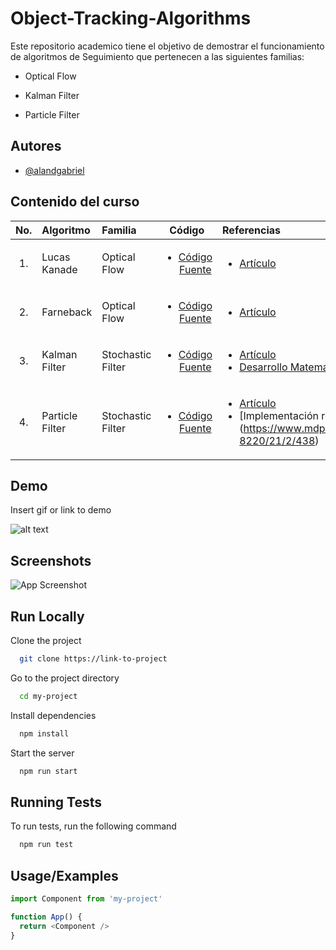 # Object-Tracking-Algorithms

Este repositorio academico tiene el objetivo de demostrar el funcionamiento de algoritmos de Seguimiento que pertenecen a las siguientes familias:
 <ul> <li>Optical Flow</li></ul>  
 <ul> <li>Kalman Filter</li></ul> 
 <ul> <li>Particle Filter</li></ul> 

## Autores

- [@alandgabriel](https://www.github.com/alandgabriel)

 
## Contenido del curso
| No.        | Algoritmo           | Familia | Código  |  Referencias|
| :-------------: |:-------------| :-------------|:-----:| :-----|
| 1.              |   Lucas Kanade       | Optical Flow |   <ul> <li>[Código Fuente](/opticalFlow/src/LukasKanade.py)</li></ul>    | <ul><li> [Artículo](https://cecas.clemson.edu/~stb/klt/lucas_bruce_d_1981_1.pdf) </li></ul>
| 2.              |  Farneback     | Optical Flow |   <ul> <li>[Código Fuente](/opticalFlow/src/farneback.py)</li></ul>    |  <ul> <li> [Artículo](http://www.diva-portal.org/smash/get/diva2:273847/FULLTEXT01.pdf)</li> </ul>
| 3.              |  Kalman Filter   | Stochastic Filter |   <ul> <li>[Código Fuente](/kalman-filter/src/main.py)</li> </ul>    |  <ul><li>[Artículo](https://www.unitedthc.com/DSP/Kalman1960.pdf) <li> [Desarrollo Matemático](http://140.113.144.123/EnD106/Bayesian%20filtering-%20from%20Kalman%20filters%20to%20Particle%20filters%20and%20beyond.pdf) </li></ul>
| 4.              |Particle Filter  | Stochastic Filter |   <ul> <li>[Código Fuente](/particle-filter/src/particle_filter.py)</li> </ul>    |  <ul><li>[Artículo](http://robots.stanford.edu/papers/fox.aaai99.pdf) <li> [Implementación referencia] (https://www.mdpi.com/1424-8220/21/2/438) </li></ul> 



## Demo

Insert gif or link to demo

 ![alt text](figs/bg.png)
 
## Screenshots

![App Screenshot](https://via.placeholder.com/468x300?text=App+Screenshot+Here)

  
## Run Locally

Clone the project

```bash
  git clone https://link-to-project
```

Go to the project directory

```bash
  cd my-project
```

Install dependencies

```bash
  npm install
```

Start the server

```bash
  npm run start
```

  
## Running Tests

To run tests, run the following command

```bash
  npm run test
```

  
## Usage/Examples

```javascript
import Component from 'my-project'

function App() {
  return <Component />
}
```

